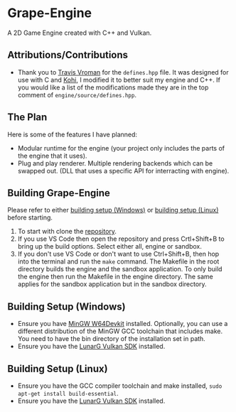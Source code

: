 # Grape-Engine
A 2D Game Engine created with C++ and Vulkan.

## Attributions/Contributions
- Thank you to [Travis Vroman](https://github.com/travisvroman) for the ``defines.hpp`` file. It was designed for use with C and [Kohi](https://github.com/travisvroman/kohi), I modified it to better suit my engine and C++. If you would like a list of the modifications made they are in the top comment of ``engine/source/defines.hpp``.

## The Plan
Here is some of the features I have planned:
- Modular runtime for the engine (your project only includes the parts of the engine that it uses).
- Plug and play renderer. Multiple rendering backends which can be swapped out. (DLL that uses a specific API for interracting with engine).

## Building Grape-Engine
Please refer to either [building setup (Windows)](https://github.com/BlurrySquire/Grape-Engine/blob/main/README.md#building-setup-windows) or [building setup (Linux)](https://github.com/BlurrySquire/Grape-Engine/blob/main/README.md#building-setup-linux) before starting.

1. To start with clone the [repository](https://github.com/BlurrySquire/Grape-Engine).
2. If you use VS Code then open the repository and press Crtl+Shift+B to bring up the build options. Select either all, engine or sandbox.
3. If you don't use VS Code or don't want to use Ctrl+Shift+B, then hop into the terminal and run the ``make`` command. The Makefile in the root directory builds the engine and the sandbox application. To only build the engine then run the Makefile in the engine directory. The same applies for the sandbox application but in the sandbox directory.

## Building Setup (Windows)
- Ensure you have [MinGW W64Devkit](https://github.com/skeeto/w64devkit/releases) installed. Optionally, you can use a different distribution of the MinGW GCC toolchain that includes make. You need to have the bin directory of the installation set in path.
- Ensure you have the [LunarG Vulkan SDK](https://vulkan.lunarg.com/#new_tab) installed.

## Building Setup (Linux)
- Ensure you have the GCC compiler toolchain and make installed, ``sudo apt-get install build-essential``.
- Ensure you have the [LunarG Vulkan SDK](https://vulkan.lunarg.com/#new_tab) installed.